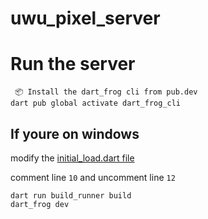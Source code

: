 # uwu_pixel_server

# Run the server

```
 📦 Install the dart_frog cli from pub.dev
dart pub global activate dart_frog_cli
```

## If youre on windows
modify the [initial_load.dart file](routes/initial_load.dart)

comment line `10` and uncomment line `12`

```
dart run build_runner build
dart_frog dev
```
